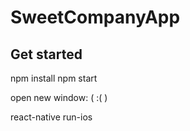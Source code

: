 # SweetCompanyApp


## Get started

npm install
npm start

open new window: ( :( )

react-native run-ios

